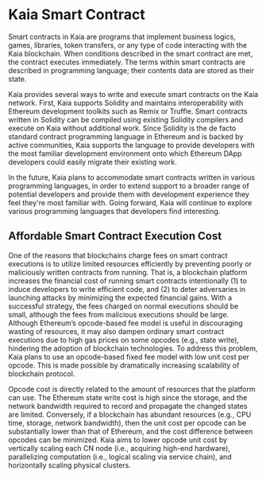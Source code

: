 # Kaia Smart Contract

Smart contracts in Kaia are programs that implement business logics, games, libraries, token transfers, or any type of code interacting with the Kaia blockchain. When conditions described in the smart contract are met, the contract executes immediately. The terms within smart contracts are described in programming language; their contents data are stored as their state.

Kaia provides several ways to write and execute smart contracts on the Kaia network. First, Kaia supports Solidity and maintains interoperability with Ethereum development toolkits such as Remix or Truffle. Smart contracts written in Solidity can be compiled using existing Solidity compilers and execute on Kaia without additional work. Since Solidity is the de facto standard contract programming language in Ethereum and is backed by active communities, Kaia supports the language to provide developers with the most familiar development environment onto which Ethereum DApp developers could easily migrate their existing work.

In the future, Kaia plans to accommodate smart contracts written in various programming languages, in order to extend support to a broader range of potential developers and provide them with development experience they feel they're most familiar with. Going forward, Kaia will continue to explore various programming languages that developers find interesting.

## Affordable Smart Contract Execution Cost <a id="affordable-smart-contract-execution-cost"></a>

One of the reasons that blockchains charge fees on smart contract executions is to utilize limited resources efficiently by preventing poorly or maliciously written contracts from running. That is, a blockchain platform increases the financial cost of running smart contracts intentionally \(1\) to induce developers to write efficient code, and \(2\) to deter adversaries in launching attacks by minimizing the expected financial gains. With a successful strategy, the fees charged on normal executions should be small, although the fees from malicious executions should be large. Although Ethereum’s opcode-based fee model is useful in discouraging wasting of resources, it may also dampen ordinary smart contract executions due to high gas prices on some opcodes \(e.g., state write\), hindering the adoption of blockchain technologies. To address this problem, Kaia plans to use an opcode-based fixed fee model with low unit cost per opcode. This is made possible by dramatically increasing scalability of blockchain protocol.

Opcode cost is directly related to the amount of resources that the platform can use. The Ethereum state write cost is high since the storage, and the network bandwidth required to record and propagate the changed states are limited. Conversely, if a blockchain has abundant resources \(e.g., CPU time, storage, network bandwidth\), then the unit cost per opcode can be substantially lower than that of Ethereum, and the cost difference between opcodes can be minimized. Kaia aims to lower opcode unit cost by vertically scaling each CN node \(i.e., acquiring high-end hardware\), parallelizing computation \(i.e., logical scaling via service chain\), and horizontally scaling physical clusters.

